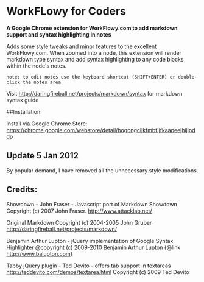 # WorkFLowy for Coders

**A Google Chrome extension for WorkFlowy.com to add markdown support and syntax highlighting in notes**

Adds some style tweaks and minor features to the excellent WorkFlowy.com. When zoomed into a node, this extension will render markdown type syntax and add syntax highlighting to any code blocks within the node's notes.

    note: to edit notes use the keyboard shortcut (SHIFT+ENTER) or double-click the notes area

Visit <http://daringfireball.net/projects/markdown/syntax> for markdown syntax guide


##Installation

Install via Google Chrome Store: <https://chrome.google.com/webstore/detail/hogpngcijkfmbfijfkaapeejhijipddp>

## Update 5 Jan 2012

By popular demand, I have removed all the unnecessary style modifications.

## Credits:

Showdown - John Fraser - Javascript port of Markdown
Showdown Copyright (c) 2007 John Fraser. http://www.attacklab.net/

Original Markdown Copyright (c) 2004-2005 John Gruber http://daringfireball.net/projects/markdown/ 

Benjamin Arthur Lupton - jQuery implementation of Google Syntax Highlighter
@copyright (c) 2009-2010 Benjamin Arthur Lupton {@link http://www.balupton.com}

Tabby jQuery plugin - Ted Devito - offers tab support in textareas
http://teddevito.com/demos/textarea.html
Copyright (c) 2009 Ted Devito